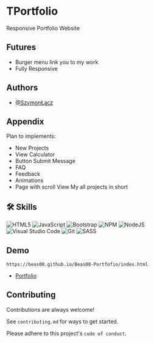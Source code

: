 # TPortfolio

Responsive Portfolio Website

## Futures
* Burger menu link you to my work 
* Fully Responsive

## Authors
- [@SzymonŁącz](https://www.github.com/Beas00)


## Appendix
 Plan to implements:
 * New Projects
 * View Calculator
 * Button Submit Message
 * FAQ
 * Feedback
 * Animations
 * Page with scroll View My all projects in short


## 🛠 Skills

  <span>![HTML5](https://img.shields.io/badge/html5-%23E34F26.svg?style=for-the-badge&logo=html5&logoColor=white)<span>
  <span>![JavaScript](https://img.shields.io/badge/javascript-%23323330.svg?style=for-the-badge&logo=javascript&logoColor=%23F7DF1E)<span>
  <span>![Bootstrap](https://img.shields.io/badge/bootstrap-%23563D7C.svg?style=for-the-badge&logo=bootstrap&logoColor=white)<span>
  <span>![NPM](https://img.shields.io/badge/NPM-%23000000.svg?style=for-the-badge&logo=npm&logoColor=white)<span>
  <span>![NodeJS](https://img.shields.io/badge/node.js-6DA55F?style=for-the-badge&logo=node.js&logoColor=white)<span>
  <span>![Visual Studio Code](https://img.shields.io/badge/Visual%20Studio%20Code-0078d7.svg?style=for-the-badge&logo=visual-studio-code&logoColor=white)<span>
  <span>![Git](https://img.shields.io/badge/git-%23F05033.svg?style=for-the-badge&logo=git&logoColor=white)<span>
  <span>![SASS](https://img.shields.io/badge/SASS-hotpink.svg?style=for-the-badge&logo=SASS&logoColor=white)<span>

    
 ## Demo
    
    https://beas00.github.io/Beas00-Portfofio/index.html
    
 - [Portfolio](https://beas00.github.io/Beas00-Portfofio/index.html)
    
    
 ## Contributing

Contributions are always welcome!

See `contributing.md` for ways to get started.

Please adhere to this project's `code of conduct`.
